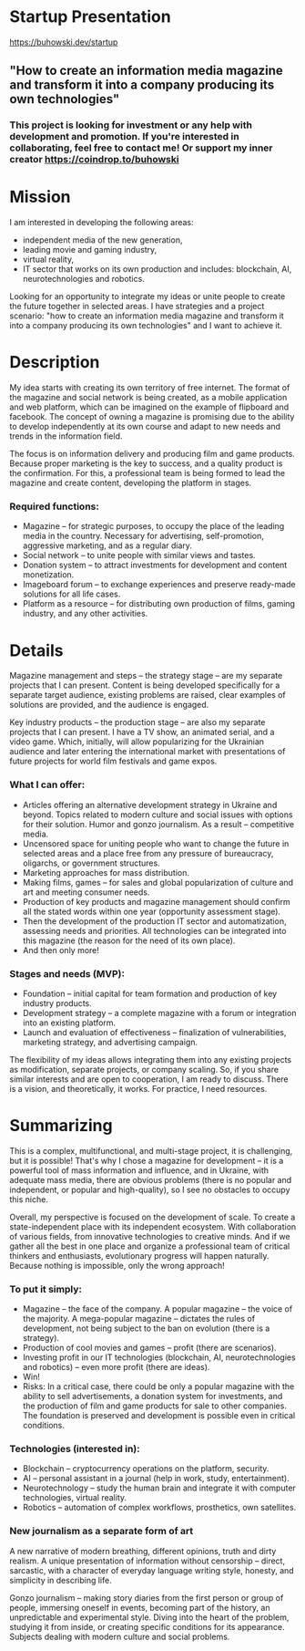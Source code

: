# Startup Presentation

https://buhowski.dev/startup

## "How to create an information media magazine and transform it into a company producing its own technologies"

### This project is looking for investment or any help with development and promotion. If you're interested in collaborating, feel free to contact me! Or support my inner creator https://coindrop.to/buhowski

# Mission

I am interested in developing the following areas:

- independent media of the new generation,
- leading movie and gaming industry,
- virtual reality,
- IT sector that works on its own production and includes: blockchain, AI, neurotechnologies and robotics.

Looking for an opportunity to integrate my ideas or unite people to create the future together in selected areas. I have strategies and a project scenario: "how to create an information media magazine and transform it into a company producing its own technologies" and I want to achieve it.

# Description

My idea starts with creating its own territory of free internet. The format of the magazine and social network is being created, as a mobile application and web platform, which can be imagined on the example of flipboard and facebook. The concept of owning a magazine is promising due to the ability to develop independently at its own course and adapt to new needs and trends in the information field.

The focus is on information delivery and producing film and game products. Because proper marketing is the key to success, and a quality product is the confirmation. For this, a professional team is being formed to lead the magazine and create content, developing the platform in stages.

### Required functions:

- Magazine – for strategic purposes, to occupy the place of the leading media in the country. Necessary for advertising, self-promotion, aggressive marketing, and as a regular diary.
- Social network – to unite people with similar views and tastes.
- Donation system – to attract investments for development and content monetization.
- Imageboard forum – to exchange experiences and preserve ready-made solutions for all life cases.
- Platform as a resource – for distributing own production of films, gaming industry, and any other activities.

# Details

Magazine management and steps – the strategy stage – are my separate projects that I can present. Content is being developed specifically for a separate target audience, existing problems are raised, clear examples of solutions are provided, and the audience is engaged.

Key industry products – the production stage – are also my separate projects that I can present. I have a TV show, an animated serial, and a video game. Which, initially, will allow popularizing for the Ukrainian audience and later entering the international market with presentations of future projects for world film festivals and game expos.

### What I can offer:

- Articles offering an alternative development strategy in Ukraine and beyond. Topics related to modern culture and social issues with options for their solution. Humor and gonzo journalism. As a result – competitive media.
- Uncensored space for uniting people who want to change the future in selected areas and a place free from any pressure of bureaucracy, oligarchs, or government structures.
- Marketing approaches for mass distribution.
- Making films, games – for sales and global popularization of culture and art and meeting consumer needs.
- Production of key products and magazine management should confirm all the stated words within one year (opportunity assessment stage).
- Then the development of the production IT sector and automatization, assessing needs and priorities. All technologies can be integrated into this magazine (the reason for the need of its own place).
- And then only more!

### Stages and needs (MVP):

- Foundation – initial capital for team formation and production of key industry products.
- Development strategy – a complete magazine with a forum or integration into an existing platform.
- Launch and evaluation of effectiveness – finalization of vulnerabilities, marketing strategy, and advertising campaign.

The flexibility of my ideas allows integrating them into any existing projects as modification, separate projects, or company scaling. So, if you share similar interests and are open to cooperation, I am ready to discuss. There is a vision, and theoretically, it works. For practice, I need resources.

# Summarizing

This is a complex, multifunctional, and multi-stage project, it is challenging, but it is possible! That's why I chose a magazine for development – it is a powerful tool of mass information and influence, and in Ukraine, with adequate mass media, there are obvious problems (there is no popular and independent, or popular and high-quality), so I see no obstacles to occupy this niche.

Overall, my perspective is focused on the development of scale. To create a state-independent place with its independent ecosystem. With collaboration of various fields, from innovative technologies to creative minds. And if we gather all the best in one place and organize a professional team of critical thinkers and enthusiasts, evolutionary progress will happen naturally. Because nothing is impossible, only the wrong approach!

### To put it simply:

- Magazine – the face of the company. A popular magazine – the voice of the majority. A mega-popular magazine – dictates the rules of development, not being subject to the ban on evolution (there is a strategy).
- Production of cool movies and games – profit (there are scenarios).
- Investing profit in our IT technologies (blockchain, AI, neurotechnologies and robotics) – even more profit (there are ideas).
- Win!
- Risks: In a critical case, there could be only a popular magazine with the ability to sell advertisements, a donation system for investments, and the production of film and game products for sale to other companies. The foundation is preserved and development is possible even in critical conditions.

### Technologies (interested in):

- Blockchain – cryptocurrency operations on the platform, security.
- AI – personal assistant in a journal (help in work, study, entertainment).
- Neurotechnology – study the human brain and integrate it with computer technologies, virtual reality.
- Robotics – automation of complex workflows, prosthetics, own satellites.

### New journalism as a separate form of art

A new narrative of modern breathing, different opinions, truth and dirty realism. A unique presentation of information without censorship – direct, sarcastic, with a character of everyday language writing style, honesty, and simplicity in describing life.

Gonzo journalism – making story diaries from the first person or group of people, immersing oneself in events, becoming part of the history, an unpredictable and experimental style. Diving into the heart of the problem, studying it from inside, or creating specific conditions for its appearance. Subjects dealing with modern culture and social problems.
